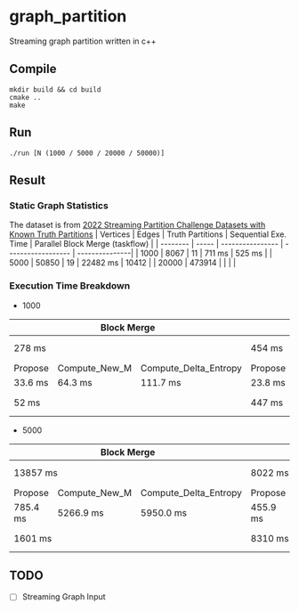 # graph_partition
Streaming graph partition written in c++

## Compile
```
mkdir build && cd build
cmake ..
make
```

## Run
```
./run [N (1000 / 5000 / 20000 / 50000)]
```

## Result

### Static Graph Statistics
The dataset is from [2022 Streaming Partition Challenge Datasets with Known Truth Partitions](http://graphchallenge.mit.edu/data-sets)
| Vertices | Edges   | Truth Partitions | Sequential Exe. Time | Parallel Block Merge (taskflow) |
| -------- | -----   | ---------------- | ------------------ | ---------------|
| 1000     | 8067    | 11               |  711 ms                   | 525 ms |
| 5000     | 50850   | 19               |  22482 ms                 | 10412 |
| 20000    | 473914  |                  |                           | |

### Execution Time Breakdown
* 1000
<table>
    <thead>
        <tr>
            <th colspan=3>Block Merge</th>
            <th colspan=3>Nodal Update</th>
            <th>Overall</th>
        </tr>
    </thead>
    <tbody>
        <tr>
            <td colspan=3>278 ms</td>
            <td colspan=3>454 ms</td>
            <td>753 ms</td>
        </tr>
        <tr>
            <td>Propose</td>
            <td>Compute_New_M</td>
            <td>Compute_Delta_Entropy</td>
            <td>Propose</td>
            <td>Compute_New_M</td>
            <td>Compute_Delta_Entropy</td>
            <td></td>
        </tr>
        <tr>
            <td>33.6 ms</td>
            <td>64.3 ms</td>
            <td>111.7 ms</td>
            <td>23.8 ms</td>
            <td>10.2 ms</td>
            <td>248.3 ms</td>
            <td></td>
        </tr>
        <tr>
            <td colspan=3>52 ms</td>
            <td colspan=3>447 ms</td>
            <td>544 ms</td>
        </tr>
    </tbody>
</table>

* 5000
<table>
    <thead>
        <tr>
            <th colspan=3>Block Merge</th>
            <th colspan=3>Nodal Update</th>
            <th>Overall</th>
        </tr>
    </thead>
    <tbody>
        <tr>
            <td colspan=3>13857 ms</td>
            <td colspan=3>8022 ms</td>
            <td>22159 ms</td>
        </tr>
        <tr>
            <td>Propose</td>
            <td>Compute_New_M</td>
            <td>Compute_Delta_Entropy</td>
            <td>Propose</td>
            <td>Compute_New_M</td>
            <td>Compute_Delta_Entropy</td>
            <td></td>
        </tr>
        <tr>
            <td>785.4 ms</td>
            <td>5266.9 ms</td>
            <td>5950.0 ms</td>
            <td>455.9 ms</td>
            <td>1903.4 ms</td>
            <td>4429.7 ms</td>
            <td></td>
        </tr>
        <tr>
            <td colspan=3>1601 ms</td>
            <td colspan=3>8310 ms</td>
            <td>10534 ms</td>
        </tr>
    </tbody>
</table>

## TODO
- [ ] Streaming Graph Input
